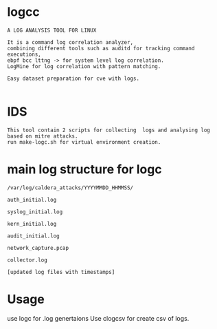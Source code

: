 # logcc
```
A LOG ANALYSIS TOOL FOR LINUX

It is a command log correlation analyzer,
combining different tools such as auditd for tracking command executions,
ebpf bcc lttng -> for system level log correlation.
LogMine for log correlation with pattern matching.

Easy dataset preparation for cve with logs.


```
# IDS
```
This tool contain 2 scripts for collecting  logs and analysing log based on mitre attacks.
run make-logc.sh for virtual environment creation.
```




# main log structure for logc
```
/var/log/caldera_attacks/YYYYMMDD_HHMMSS/

auth_initial.log

syslog_initial.log

kern_initial.log

audit_initial.log

network_capture.pcap

collector.log

[updated log files with timestamps]
```

# Usage

use logc for .log genertaions
Use clogcsv for create csv of logs.

